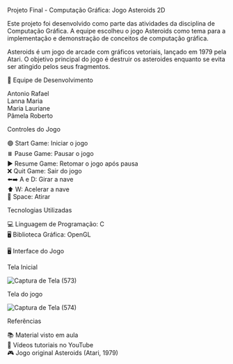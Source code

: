Projeto Final - Computação Gráfica: Jogo Asteroids 2D

Este projeto foi desenvolvido como parte das atividades da disciplina de Computação Gráfica. A equipe escolheu o jogo Asteroids como tema para a implementação e demonstração de conceitos de computação gráfica.

Asteroids é um jogo de arcade com gráficos vetoriais, lançado em 1979 pela Atari. O objetivo principal do jogo é destruir os asteroides enquanto se evita ser atingido pelos seus fragmentos.

👥 Equipe de Desenvolvimento

Antonio Rafael <br>
Lanna Maria <br>
Maria Lauriane <br>
Pâmela Roberto <br>

Controles do Jogo

🟢 Start Game: Iniciar o jogo <br>
⏸️ Pause Game: Pausar o jogo <br>
▶️ Resume Game: Retomar o jogo após pausa <br>
❌ Quit Game: Sair do jogo <br>
⬅️➡️ A e D: Girar a nave <br>
⬆️ W: Acelerar a nave <br>
🔫 Space: Atirar

Tecnologias Utilizadas

💻 Linguagem de Programação: C <br>
🖥️ Biblioteca Gráfica: OpenGL <br>

🖥️ Interface do Jogo

Tela Inicial 

![Captura de Tela (573)](https://github.com/user-attachments/assets/f8b51ee6-299a-4300-8a1e-702b8144f415)

Tela do jogo

![Captura de Tela (574)](https://github.com/user-attachments/assets/d4d27d56-4334-4de3-be7d-b5816075c2a4)

Referências

📚 Material visto em aula <br>
🎥 Vídeos tutoriais no YouTube <br>
🎮 Jogo original Asteroids (Atari, 1979)
